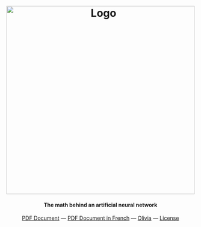 <h1 align="center">
  <br>
  <img src="https://raw.githubusercontent.com/hugolgst/the-math-behind-an-artificial-neural-network/master/the-math-behind-a-neural-network.png" alt="Logo" width="500">
  <br>
</h1>

<h4 align="center">The math behind an artificial neural network</h4>

<p align="center">
  <a href="https://github.com/hugolgst/the-math-behind-an-artificial-neural-network/blob/master/full-document.pdf">PDF Document</a> —
  <a href="https://github.com/hugolgst/the-math-behind-an-artificial-neural-network/blob/master/full-document_FR.pdf">PDF Document in French</a> —
  <a href="https://github.com/olivia-ai/olivia">Olivia</a> —
  <a href="https://github.com/hugolgst/the-math-behind-an-artificial-neural-network/blob/master/LICENSE">License</a>
</p>
